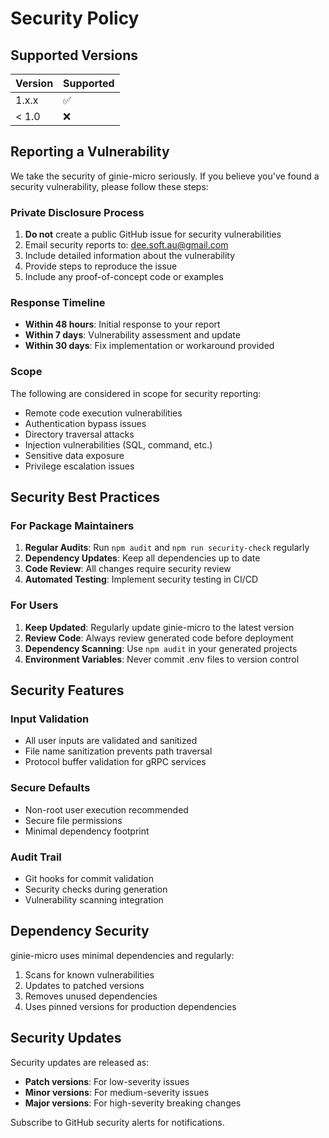 
# Security Policy

## Supported Versions

| Version | Supported          |
| ------- | ------------------ |
| 1.x.x   | :white_check_mark: |
| < 1.0   | :x:                |


## Reporting a Vulnerability

We take the security of ginie-micro seriously. If you believe you've found a security vulnerability, please follow these steps:

### Private Disclosure Process

1. **Do not** create a public GitHub issue for security vulnerabilities
2. Email security reports to: dee.soft.au@gmail.com
3. Include detailed information about the vulnerability
4. Provide steps to reproduce the issue
5. Include any proof-of-concept code or examples

### Response Timeline

- **Within 48 hours**: Initial response to your report
- **Within 7 days**: Vulnerability assessment and update
- **Within 30 days**: Fix implementation or workaround provided

### Scope

The following are considered in scope for security reporting:

- Remote code execution vulnerabilities
- Authentication bypass issues
- Directory traversal attacks
- Injection vulnerabilities (SQL, command, etc.)
- Sensitive data exposure
- Privilege escalation issues

## Security Best Practices

### For Package Maintainers

1. **Regular Audits**: Run `npm audit` and `npm run security-check` regularly
2. **Dependency Updates**: Keep all dependencies up to date
3. **Code Review**: All changes require security review
4. **Automated Testing**: Implement security testing in CI/CD

### For Users

1. **Keep Updated**: Regularly update ginie-micro to the latest version
2. **Review Code**: Always review generated code before deployment
3. **Dependency Scanning**: Use `npm audit` in your generated projects
4. **Environment Variables**: Never commit .env files to version control

## Security Features

### Input Validation
- All user inputs are validated and sanitized
- File name sanitization prevents path traversal
- Protocol buffer validation for gRPC services

### Secure Defaults
- Non-root user execution recommended
- Secure file permissions
- Minimal dependency footprint

### Audit Trail
- Git hooks for commit validation
- Security checks during generation
- Vulnerability scanning integration

## Dependency Security

ginie-micro uses minimal dependencies and regularly:

1. Scans for known vulnerabilities
2. Updates to patched versions
3. Removes unused dependencies
4. Uses pinned versions for production dependencies

## Security Updates

Security updates are released as:
- **Patch versions**: For low-severity issues
- **Minor versions**: For medium-severity issues
- **Major versions**: For high-severity breaking changes

Subscribe to GitHub security alerts for notifications.